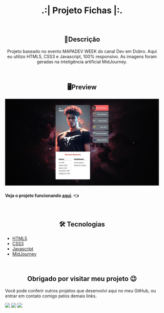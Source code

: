 <h1 align="center">.:| Projeto Fichas |:.</h1>

<br>

<h2 align="center">📖Descrição</h2>
<p align="center">Projeto baseado no evento MAPADEV WEEK do canal Dev em Dobro. Aqui eu utilizo HTML5, CSS3 e Javascript, 100% responsivo. As imagens foram geradas na inteligência artificial MidJourney.</p>

<br>

<h2 align="center">🖥Preview</h2>
<img src="src/images/bg0.jpg" alt="Preview desktop"></img>

<br>

#### Veja o projeto funcionando <a href="https://kevynfirst.github.io/projeto-fichas">aqui</a>. 👈

<br>

<h2 align="center">🛠 Tecnologias</h2>

- [HTML5](https://html.com/)
- [CSS3](https://developer.mozilla.org/pt-BR/docs/Web/CSS)
- [Javascript](https://www.javascript.com/)
- [MidJourney](https://www.midjourney.com/home/?callbackUrl=%2Fapp%2F/)

<br>

<h2 align="center">Obrigado por visitar meu projeto 😉</h2>
<p>Você pode conferir outros projetos que desenvolvi aqui no meu GitHub, ou entrar em contato comigo pelos demais links.</p>

<a href = "mailto:kevynfirst@gmail.com"><img src="https://img.shields.io/badge/-Gmail-%23333?style=for-the-badge&logo=gmail&logoColor=white" target="_blank"></a>
<a href="https://instagram.com/kevynfirst" target="_blank"><img src="https://img.shields.io/badge/-Instagram-%23E4405F?style=for-the-badge&logo=instagram&logoColor=white" target="_blank"></a>
<a href="https://www.linkedin.com/in/kevynfirst" target="_blank"><img src="https://img.shields.io/badge/-LinkedIn-%230077B5?style=for-the-badge&logo=linkedin&logoColor=white" target="_blank"></a>
